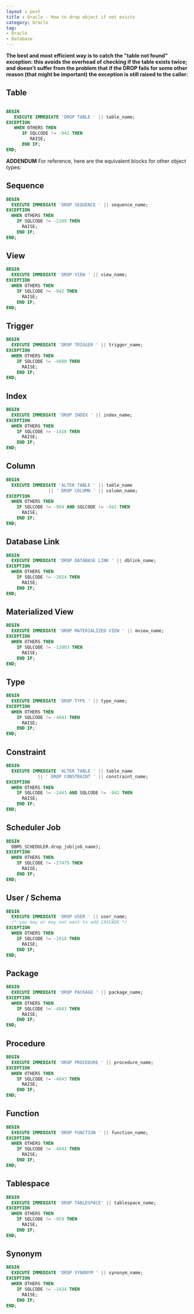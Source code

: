```yaml
---
layout : post
title : Oracle - How to drop object if not exists
category: Oracle
tag: 
- Oracle
- Database
---
```



**The best and most efficient way is to catch the "table not found" exception: this avoids the overhead of checking if the table exists twice; and doesn't suffer from the problem that if the DROP fails for some other reason (that might be important) the exception is still raised to the caller:**


## Table

```sql

BEGIN
   EXECUTE IMMEDIATE 'DROP TABLE ' || table_name;
EXCEPTION
   WHEN OTHERS THEN
      IF SQLCODE != -942 THEN
         RAISE;
      END IF;
END;

```


**ADDENDUM**  For reference, here are the equivalent blocks for other object types:

## Sequence

```sql
BEGIN
  EXECUTE IMMEDIATE 'DROP SEQUENCE ' || sequence_name;
EXCEPTION
  WHEN OTHERS THEN
    IF SQLCODE != -2289 THEN
      RAISE;
    END IF;
END;
```

## View

```sql
BEGIN
  EXECUTE IMMEDIATE 'DROP VIEW ' || view_name;
EXCEPTION
  WHEN OTHERS THEN
    IF SQLCODE != -942 THEN
      RAISE;
    END IF;
END;
```

## Trigger

```sql
BEGIN
  EXECUTE IMMEDIATE 'DROP TRIGGER ' || trigger_name;
EXCEPTION
  WHEN OTHERS THEN
    IF SQLCODE != -4080 THEN
      RAISE;
    END IF;
END;
```

## Index

```sql
BEGIN
  EXECUTE IMMEDIATE 'DROP INDEX ' || index_name;
EXCEPTION
  WHEN OTHERS THEN
    IF SQLCODE != -1418 THEN
      RAISE;
    END IF;
END;
```

## Column

```sql
BEGIN
  EXECUTE IMMEDIATE 'ALTER TABLE ' || table_name
                || ' DROP COLUMN ' || column_name;
EXCEPTION
  WHEN OTHERS THEN
    IF SQLCODE != -904 AND SQLCODE != -942 THEN
      RAISE;
    END IF;
END;
```

## Database Link

```sql
BEGIN
  EXECUTE IMMEDIATE 'DROP DATABASE LINK ' || dblink_name;
EXCEPTION
  WHEN OTHERS THEN
    IF SQLCODE != -2024 THEN
      RAISE;
    END IF;
END;
```

## Materialized View

```sql
BEGIN
  EXECUTE IMMEDIATE 'DROP MATERIALIZED VIEW ' || mview_name;
EXCEPTION
  WHEN OTHERS THEN
    IF SQLCODE != -12003 THEN
      RAISE;
    END IF;
END;
```

## Type

```sql
BEGIN
  EXECUTE IMMEDIATE 'DROP TYPE ' || type_name;
EXCEPTION
  WHEN OTHERS THEN
    IF SQLCODE != -4043 THEN
      RAISE;
    END IF;
END;
```

## Constraint

```sql
BEGIN
  EXECUTE IMMEDIATE 'ALTER TABLE ' || table_name
            || ' DROP CONSTRAINT ' || constraint_name;
EXCEPTION
  WHEN OTHERS THEN
    IF SQLCODE != -2443 AND SQLCODE != -942 THEN
      RAISE;
    END IF;
END;
```

## Scheduler Job

```sql
BEGIN
  DBMS_SCHEDULER.drop_job(job_name);
EXCEPTION
  WHEN OTHERS THEN
    IF SQLCODE != -27475 THEN
      RAISE;
    END IF;
END;
```

## User / Schema

```sql
BEGIN
  EXECUTE IMMEDIATE 'DROP USER ' || user_name;
  /* you may or may not want to add CASCADE */
EXCEPTION
  WHEN OTHERS THEN
    IF SQLCODE != -1918 THEN
      RAISE;
    END IF;
END;
```

## Package

```sql
BEGIN
  EXECUTE IMMEDIATE 'DROP PACKAGE ' || package_name;
EXCEPTION
  WHEN OTHERS THEN
    IF SQLCODE != -4043 THEN
      RAISE;
    END IF;
END;
```

## Procedure

```sql
BEGIN
  EXECUTE IMMEDIATE 'DROP PROCEDURE ' || procedure_name;
EXCEPTION
  WHEN OTHERS THEN
    IF SQLCODE != -4043 THEN
      RAISE;
    END IF;
END;
```

## Function

```sql
BEGIN
  EXECUTE IMMEDIATE 'DROP FUNCTION ' || function_name;
EXCEPTION
  WHEN OTHERS THEN
    IF SQLCODE != -4043 THEN
      RAISE;
    END IF;
END;
```

## Tablespace

```sql
BEGIN
  EXECUTE IMMEDIATE 'DROP TABLESPACE' || tablespace_name;
EXCEPTION
  WHEN OTHERS THEN
    IF SQLCODE != -959 THEN
      RAISE;
    END IF;
END;
```

## Synonym

```sql
BEGIN
  EXECUTE IMMEDIATE 'DROP SYNONYM ' || synonym_name;
EXCEPTION
  WHEN OTHERS THEN
    IF SQLCODE != -1434 THEN
      RAISE;
    END IF;
END;
```
